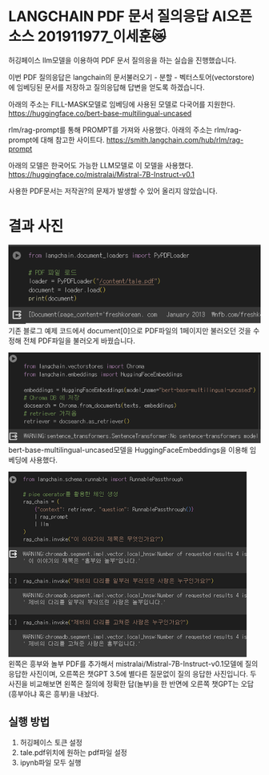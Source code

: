 # LANGCHAIN PDF 문서 질의응답 AI오픈소스 201911977_이세훈😿

허깅페이스 llm모델을 이용하여 PDF 문서 질의응을 하는 실습을 진행했습니다.

이번 PDF 질의응답은 langchain의 문서불러오기 - 분할 - 벡터스토어(vectorstore)에 임베딩된 문서를 저장하고 질의응답해 답변을 얻도록 하겠습니다.

아래의 주소는 FILL-MASK모델로 임베딩에 사용된 모델로 다국어를 지원한다.
https://huggingface.co/bert-base-multilingual-uncased

rlm/rag-prompt를 통해 PROMPT를 가져와 사용했다. 아래의 주소는 rlm/rag-prompt에 대해 참고한 사이트다.
https://smith.langchain.com/hub/rlm/rag-prompt

아래의 모델은 한국어도 가능한 LLM모델로 이 모델을 사용했다.
https://huggingface.co/mistralai/Mistral-7B-Instruct-v0.1

사용한 PDF문서는 저작권?의 문제가 발생할 수 있어 올리지 않았습니다.

# 결과 사진
![ PDF파일 로드 사진 ](assets/1.png)
기존 블로그 예제 코드에서 document[0]으로 PDF파일의 1페이지만 불러오던 것을 
수정해 전체 PDF파일을 불러오게 바꿨습니다.

![ 2가지 체인 사진 ](assets/2.png)
bert-base-multilingual-uncased모델을 HuggingFaceEmbeddings을 이용해 임베딩에 사용했다.

![ 결과비교 사진 ](assets/3.png)    
왼쪽은 흥부와 놀부 PDF를 추가해서 mistralai/Mistral-7B-Instruct-v0.1모델에 질의응답한 사진이며,
오른쪽은 챗GPT 3.5에 별다른 질문없이 질의 응답한 사진입니다.
두 사진을 비교해보면 왼쪽은 질의에 정확한 답(놀부)을 한 반면에 오른쪽 챗GPT는 오답(흥부아냐 혹은 흥부)을 내놨다.

## 실행 방법
1. 허깅페이스 토큰 설정
2. tale.pdf위치에 원하는 pdf파일 설정
3. ipynb파일 모두 실행
